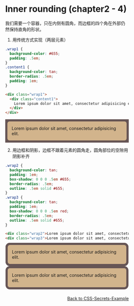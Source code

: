 # Inner rounding (chapter2 - 4)

我们需要一个容器，只在内侧有圆角，而边框的四个角在外部仍然保持直角的形状。

1. 用传统方式实现（两层元素）

```css
.wrap1 {
  background-color: #655;
  padding: .5em;
}
.content1 {
  background-color: tan;
  border-radius: .5em;
  padding: 1em;
}
```

```html
<div class="wrap1">
  <div class="content1">
    Lorem ipsum dolor sit amet, consectetur adipisicing elit.  
  </div>
</div>
```

<div class="wrap1">
  <div class="content1">
    Lorem ipsum dolor sit amet, consectetur adipisicing elit.  
  </div>
</div>

2. 用边框和阴影，边框不跟着元素的圆角走，圆角部位的空隙用阴影补齐

```css
.wrap2 {
  background-color: tan;
  padding: 1em;
  box-shadow: 0 0 0 .5em #655;
  border-radius: .5em;
  outline: .5em solid #655;
}
.wrap3 {
  background-color: tan;
  padding: 1em;
  box-shadow: 0 0 0 .5em red;
  border-radius: .5em;
  outline: .5em solid #655;
}
```

```html
<div class="wrap2">Lorem ipsum dolor sit amet, consectetur adipisicing elit.</div>
<div class="wrap3">Lorem ipsum dolor sit amet, consectetur adipisicing elit.</div>
```
<div class="wrap2">Lorem ipsum dolor sit amet, consectetur adipisicing elit.</div>

<div class="wrap3">Lorem ipsum dolor sit amet, consectetur adipisicing elit.</div>

<style>
* { box-sizing: border-box; }

.wrap1 {
  background-color: #655;
  padding: .5em;
  
  margin-bottom: 1em;
}
.content1 {
  background-color: tan;
  border-radius: .5em;
  padding: 1em;
}

.wrap2 {
  background-color: tan;
  padding: 1em;
  box-shadow: 0 0 0 .5em #655;
  border-radius: .5em;
  outline: .5em solid #655;
  
  margin: 8px;
  margin-bottom: 1em;
}
.wrap3 {
  background-color: tan;
  padding: 1em;
  box-shadow: 0 0 0 .5em #fff;
  border-radius: .5em;
  outline: .5em solid #655;
  
  margin: 8px;
}
</style>

<div style="margin-top:2em;text-align:right;"><a href="http://hdwills.com/CSS-Secrets-Example/">Back to CSS-Secrets-Example</a></div>
